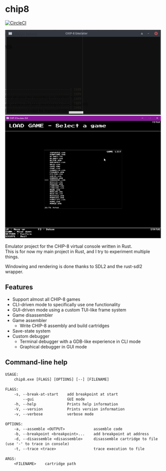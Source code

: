chip8
=====

[![CircleCI](https://circleci.com/gh/Srynetix/chip8.svg?style=svg)](https://circleci.com/gh/Srynetix/chip8)

![screen](assets/screen.gif)
![debugger](assets/debugger.gif)

Emulator project for the CHIP-8 virtual console written in Rust.  
This is for now my main project in Rust, and I try to experiment multiple things.

Windowing and rendering is done thanks to SDL2 and the rust-sdl2 wrapper.

Features
--------

- Support almost all CHIP-8 games
- CLI-driven mode to specifically use one functionality
- GUI-driven mode using a custom TUI-like frame system
- Game disassembler
- Game assembler
  - Write CHIP-8 assembly and build cartridges
- Save-state system
- Custom debugger
  - Terminal debugger with a GDB-like experience in CLI mode
  - Graphical debugger in GUI mode

Command-line help
-----------------

```
USAGE:
    chip8.exe [FLAGS] [OPTIONS] [--] [FILENAME]

FLAGS:
    -s, --break-at-start    add breakpoint at start
        --gui               GUI mode
    -h, --help              Prints help information
    -V, --version           Prints version information
    -v, --verbose           verbose mode

OPTIONS:
    -a, --assemble <OUTPUT>             assemble code
    -b, --breakpoint <breakpoint>...    add breakpoint at address
    -d, --disassemble <disassemble>     disassemble cartridge to file (use '-' to trace in console)
    -t, --trace <trace>                 trace execution to file

ARGS:
    <FILENAME>    cartridge path
```
